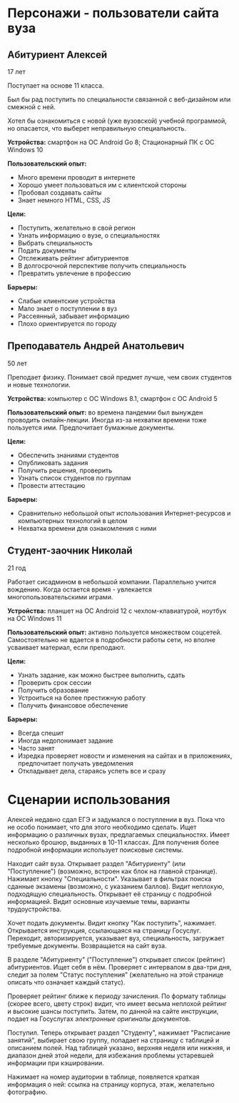 Персонажи - пользователи сайта вуза
===================================

Абитуриент Алексей
------------------
17 лет

Поступает на основе 11 класса.

Был бы рад поступить по специальности связанной с веб-дизайном или смежной с ней.

Хотел бы ознакомиться с новой (уже вузовской) учебной программой, но опасается, что выберет неправильную специальность.

__Устройства:__ смартфон на ОС Android Go 8; Стационарный ПК с ОС Windows 10

__Пользовательский опыт:__
- Много времени проводит в интернете
- Хорошо умеет пользоваться им с клиентской стороны
- Пробовал создавать сайты
- Знает немного HTML, CSS, JS

__Цели:__
- Поступить, желательно в свой регион
- Узнать информацию о вузе, о специальностях
- Выбрать специальность
- Подать документы
- Отслеживать рейтинг абитуриентов
- В долгосрочной перспективе получить специальность
- Превратить увлечение в профессию

__Барьеры:__
- Слабые клиентские устройства
- Мало знает о поступлении в вуз
- Рассеянный, забывает информацию
- Плохо ориентируется по городу

Преподаватель Андрей Анатольевич
--------------------------------
50 лет

Преподает физику. Понимает свой предмет лучше, чем своих студентов и новые технологии.

__Устройства:__ компьютер с ОС Windows 8.1, смартфон с ОС Android 5

__Пользовательский опыт:__ во времена пандемии был вынужден проводить онлайн-лекции. Иногда из-за нехватки времени тоже пользуется ими. Предпочитает бумажные документы.

__Цели:__
- Обеспечить знаниями студентов
- Опубликовать задания
- Получить решения, проверить
- Узнать список студентов по группам
- Провести аттестацию

__Барьеры:__
- Сравнительно небольшой опыт использования Интернет-ресурсов и компьютерных технологий в целом
- Нехватка времени для ознакомления с ними

Студент-заочник Николай
-----------------------
21 год

Работает сисадмином в небольшой компании.
Параллельно учится вождению. Когда остается время - увлекается многопользовательскими играми.

__Устройства:__ планшет на ОС Android 12 с чехлом-клавиатурой, ноутбук на ОС Windows 11

__Пользовательский опыт:__ активно пользуется множеством соцсетей. Самостоятельно не вдается в подробности работы сети, но вполне усваивает материал, если преподают.

__Цели:__
- Узнать задание, как можно быстрее выполнить, сдать
- Проверить срок сессии
- Получить образование
- Устроиться на более престижную работу
- Получить финансовое обеспечение

__Барьеры:__
- Всегда спешит
- Иногда недопонимает задание
- Часто занят
- Изредка проверяет новости и изменения на сайтах и в приложениях, предпочитает получать уведомления
- Откладывает дела, стараясь успеть все и сразу

Сценарии использования
======================
Алексей недавно сдал ЕГЭ и задумался о поступлении в вуз. Пока что не особо понимает, что для этого необходимо сделать. Ищет информацию о различных вузах, предлагаемых специальностях. Имеет несколько брошюр, выданных в 10-11 классах. Для получения более подробной информации использует поисковые системы.

Находит сайт вуза. Открывает раздел "Абитуриенту" (или "Поступление") (возможно, встроен как блок на главной странице). Нажимает кнопку "Специальности". Указывает в фильтрах поиска сданные экзамены (возможно, с указанием баллов). Видит неплохую, подходящую специальность. Открывает её страницу с подробной информацией. Видит основные изучаемые темы, варианты трудоустройства.

Хочет подать документы. Видит кнопку "Как поступить", нажимает. Открывается инструкция, ссылающаяся на страницу Госуслуг. Переходит, авторизируется, указывает вуз, специальность, загружает требуемые документы. Возвращается на сайт вуза.

В разделе "Абитуриенту" ("Поступление") открывает список (рейтинг) абитуриентов. Ищет себя в нём. Проверяет с интервалом в два-три дня, следит за полем "Статус поступления" (желательно на этой странице описать что означает каждый статус).

Проверяет рейтинг ближе к периоду зачисления. По формату таблицы (скорее всего, цвету строк)
видит, что имеет весьма неплохой рейтинг и высокие шансы поступить. Затем, по данной на сайте инструкции, подает на Госуслугах _электронные оригиналы_ документов.

Поступил. Теперь открывает раздел "Студенту", нажимает "Расписание занятий", выбирает свою группу, попадает на страницу с таблицей и описанием полей. Над таблицей указано, верхняя неделя или нижняя, и диапазон дней этой недели, для избежания проблемы устаревшей информации при кэшировании.

Нажимает на номер аудитории в таблице, появляется краткая информация о ней: ссылка на страницу корпуса, этаж, желательно фотографию.
